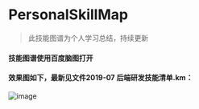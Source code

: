 # PersonalSkillMap
>此技能图谱为个人学习总结，持续更新
#### 技能图谱使用百度脑图打开
#### 效果图如下，最新见文件2019-07 后端研发技能清单.km：
![image](https://github.com/dedu18/PersonalSkillMap/blob/master/2019-07%20%E5%90%8E%E7%AB%AF%E7%A0%94%E5%8F%91%E6%8A%80%E8%83%BD%E6%B8%85%E5%8D%951.png)